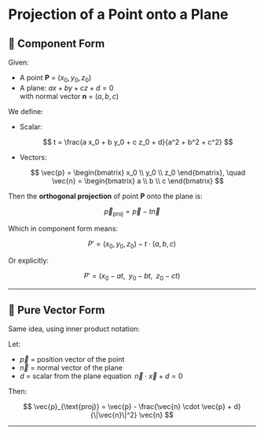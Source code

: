 <!-- File: linear_algebra/projection_point_plane.md -->

# Projection of a Point onto a Plane

## 🧮 Component Form

Given:

- A point **P** = $(x_0, y_0, z_0)$  
- A plane:  $a x + b y + c z + d = 0$  
  with normal vector **n** = $(a, b, c)$

We define:

- Scalar:

  $$
  t = \frac{a x_0 + b y_0 + c z_0 + d}{a^2 + b^2 + c^2}
  $$

- Vectors:

  $$
  \vec{p} = \begin{bmatrix} x_0 \\ y_0 \\ z_0 \end{bmatrix}, \quad
  \vec{n} = \begin{bmatrix} a \\ b \\ c \end{bmatrix}
  $$

Then the **orthogonal projection** of point **P** onto the plane is:

$$
\vec{p}_{\text{proj}} = \vec{p} - t \vec{n}
$$

Which in component form means:

$$
P' = (x_0, y_0, z_0) - t \cdot (a, b, c)
$$

Or explicitly:

$$
P' = \left( x_0 - a t,\;\; y_0 - b t,\;\; z_0 - c t \right)
$$

---

## 🧭 Pure Vector Form

Same idea, using inner product notation:

Let:

- $\vec{p}$ = position vector of the point  
- $\vec{n}$ = normal vector of the plane  
- $d$ = scalar from the plane equation $\, \vec{n} \cdot \vec{x} + d = 0$

Then:

$$
\vec{p}_{\text{proj}} = \vec{p} - \frac{\vec{n} \cdot \vec{p} + d}{\|\vec{n}\|^2} \vec{n}
$$

---

